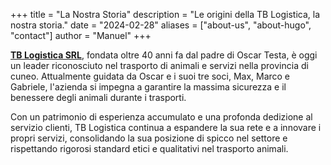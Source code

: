 +++
title = "La Nostra Storia"
description = "Le origini della TB Logistica, la nostra storia."
date = "2024-02-28"
aliases = ["about-us", "about-hugo", "contact"]
author = "Manuel"
+++

[**TB Logistica SRL**](/), fondata oltre 40 anni fa dal padre di Oscar Testa, è oggi un leader riconosciuto nel trasporto di animali e servizi nella provincia di cuneo. Attualmente guidata da Oscar e i suoi tre soci, Max, Marco e Gabriele, l'azienda si impegna a garantire la massima sicurezza e il benessere degli animali durante i trasporti.

 Con un patrimonio di esperienza accumulato e una profonda dedizione al servizio clienti, TB Logistica continua a espandere la sua rete e a innovare i propri servizi, consolidando la sua posizione di spicco nel settore e rispettando rigorosi standard etici e qualitativi nel trasporto animali.
